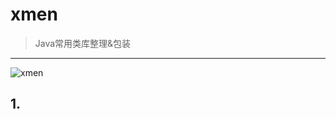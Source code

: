 # xmen
> Java常用类库整理&包装

---

![xmen](https://raw.githubusercontent.com/cbooy/static-resources/master/xmen.png)

## 1.